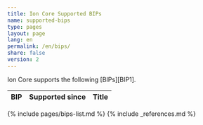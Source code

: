 ```yaml
---
title: Ion Core Supported BIPs
name: supported-bips
type: pages
layout: page
lang: en
permalink: /en/bips/
share: false
version: 2
---
```

Ion Core supports the following [BIPs][BIP1].

| BIP |Supported since| Title |
|-----|---------------|-------|
{% include pages/bips-list.md %}
{% include _references.md %}
